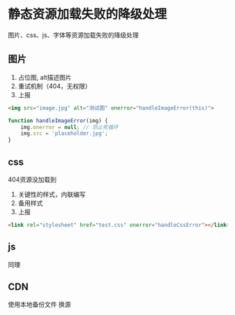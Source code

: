 # 静态资源加载失败的降级处理

图片、css、js、字体等资源加载失败的降级处理

## 图片
1. 占位图, alt描述图片
2. 重试机制（404，无权限）
3. 上报

```html
<img src="image.jpg" alt="测试图" onerror="handleImageError(this)">
```

```js
function handleImageError(img) {
    img.onerror = null; // 防止死循环
    img.src = 'placeholder.jpg';
}
```

## css
404资源没加载到

1. 关键性的样式，内联编写
2. 备用样式
3. 上报

```html
<link rel="stylesheet" href="test.css" onerror="handleCssError"></link>
```

## js 

同理 

## CDN

使用本地备份文件
换源